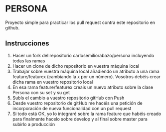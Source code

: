 # PERSONA
Proyecto simple para practicar los pull request contra este repositorio en github.

## Instrucciones
1. Hacer un fork del repositorio carlosemiliorabazo/persona incluyendo todas las ramas
2. Hacer un clone de dicho repositorio en vuestra máquina local
3. Trabajar sobre vuestra máquina local añadiendo un atributo a una rama feature/featurex (cambiando la x por un número). Vosotros debéis crear dicha rama en vuestro repositorio local
4. En esa rama feature/featurex creais un nuevo atributo sobre la clase Persona con su set y su get
5. Subís el cambio a vuestro repositorio gitHub con Push
6. Desde vuestro repositorio de gitHub me hacéis una petición de incorporación de nueva funcionalidad con un pull request
7. Si todo está OK, yo lo integraré sobre la rama feature que habéis creado para finalmente hacelo sobre develop y al final sobre master para subirlo a producción

